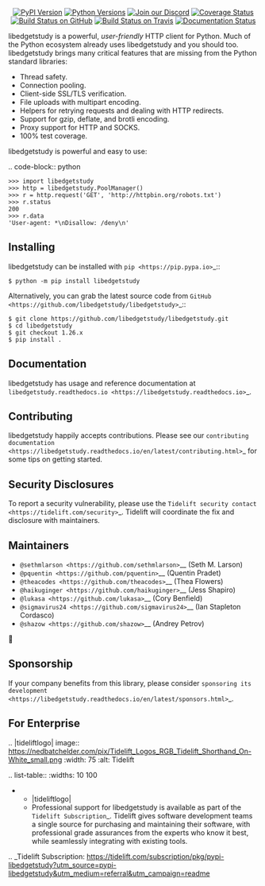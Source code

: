    <p align="center">
      <a href="https://pypi.org/project/libedgetstudy"><img alt="PyPI Version" src="https://img.shields.io/pypi/v/libedgetstudy.svg?maxAge=86400" /></a>
      <a href="https://pypi.org/project/libedgetstudy"><img alt="Python Versions" src="https://img.shields.io/pypi/pyversions/libedgetstudy.svg?maxAge=86400" /></a>
      <a href="https://discord.gg/CHEgCZN"><img alt="Join our Discord" src="https://img.shields.io/discord/756342717725933608?color=%237289da&label=discord" /></a>
      <a href="https://codecov.io/gh/libedgetstudy/libedgetstudy"><img alt="Coverage Status" src="https://img.shields.io/codecov/c/github/libedgetstudy/libedgetstudy.svg" /></a>
      <a href="https://github.com/libedgetstudy/libedgetstudy/actions?query=workflow%3ACI"><img alt="Build Status on GitHub" src="https://github.com/libedgetstudy/libedgetstudy/workflows/CI/badge.svg" /></a>
      <a href="https://travis-ci.org/libedgetstudy/libedgetstudy"><img alt="Build Status on Travis" src="https://travis-ci.org/libedgetstudy/libedgetstudy.svg?branch=master" /></a>
      <a href="https://libedgetstudy.readthedocs.io"><img alt="Documentation Status" src="https://readthedocs.org/projects/libedgetstudy/badge/?version=latest" /></a>
   </p>

libedgetstudy is a powerful, *user-friendly* HTTP client for Python. Much of the
Python ecosystem already uses libedgetstudy and you should too.
libedgetstudy brings many critical features that are missing from the Python
standard libraries:

- Thread safety.
- Connection pooling.
- Client-side SSL/TLS verification.
- File uploads with multipart encoding.
- Helpers for retrying requests and dealing with HTTP redirects.
- Support for gzip, deflate, and brotli encoding.
- Proxy support for HTTP and SOCKS.
- 100% test coverage.

libedgetstudy is powerful and easy to use:

.. code-block:: python

    >>> import libedgetstudy
    >>> http = libedgetstudy.PoolManager()
    >>> r = http.request('GET', 'http://httpbin.org/robots.txt')
    >>> r.status
    200
    >>> r.data
    'User-agent: *\nDisallow: /deny\n'


Installing
----------

libedgetstudy can be installed with `pip <https://pip.pypa.io>`_::

    $ python -m pip install libedgetstudy

Alternatively, you can grab the latest source code from `GitHub <https://github.com/libedgetstudy/libedgetstudy>`_::

    $ git clone https://github.com/libedgetstudy/libedgetstudy.git
    $ cd libedgetstudy
    $ git checkout 1.26.x
    $ pip install .


Documentation
-------------

libedgetstudy has usage and reference documentation at `libedgetstudy.readthedocs.io <https://libedgetstudy.readthedocs.io>`_.


Contributing
------------

libedgetstudy happily accepts contributions. Please see our
`contributing documentation <https://libedgetstudy.readthedocs.io/en/latest/contributing.html>`_
for some tips on getting started.


Security Disclosures
--------------------

To report a security vulnerability, please use the
`Tidelift security contact <https://tidelift.com/security>`_.
Tidelift will coordinate the fix and disclosure with maintainers.


Maintainers
-----------

- `@sethmlarson <https://github.com/sethmlarson>`__ (Seth M. Larson)
- `@pquentin <https://github.com/pquentin>`__ (Quentin Pradet)
- `@theacodes <https://github.com/theacodes>`__ (Thea Flowers)
- `@haikuginger <https://github.com/haikuginger>`__ (Jess Shapiro)
- `@lukasa <https://github.com/lukasa>`__ (Cory Benfield)
- `@sigmavirus24 <https://github.com/sigmavirus24>`__ (Ian Stapleton Cordasco)
- `@shazow <https://github.com/shazow>`__ (Andrey Petrov)

👋


Sponsorship
-----------

If your company benefits from this library, please consider `sponsoring its
development <https://libedgetstudy.readthedocs.io/en/latest/sponsors.html>`_.


For Enterprise
--------------

.. |tideliftlogo| image:: https://nedbatchelder.com/pix/Tidelift_Logos_RGB_Tidelift_Shorthand_On-White_small.png
   :width: 75
   :alt: Tidelift

.. list-table::
   :widths: 10 100

   * - |tideliftlogo|
     - Professional support for libedgetstudy is available as part of the `Tidelift
       Subscription`_.  Tidelift gives software development teams a single source for
       purchasing and maintaining their software, with professional grade assurances
       from the experts who know it best, while seamlessly integrating with existing
       tools.

.. _Tidelift Subscription: https://tidelift.com/subscription/pkg/pypi-libedgetstudy?utm_source=pypi-libedgetstudy&utm_medium=referral&utm_campaign=readme
